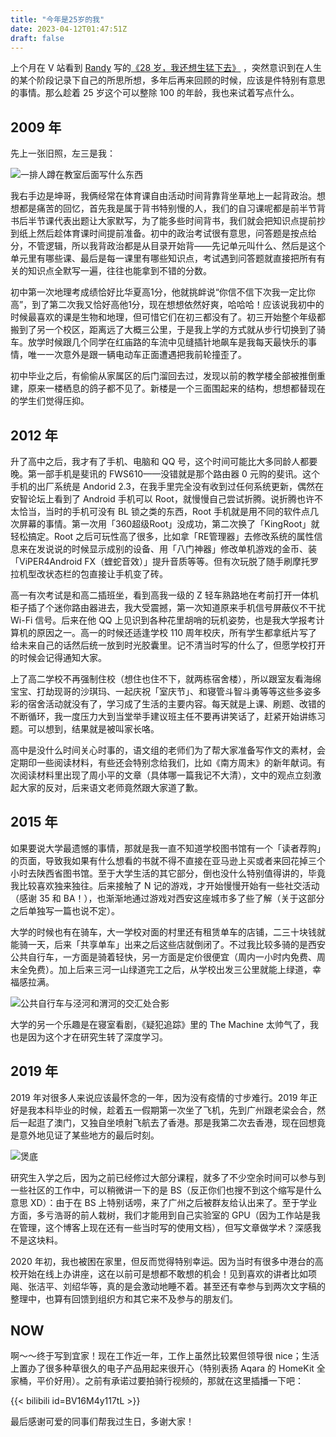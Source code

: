 ```yaml
---
title: "今年是25岁的我"
date: 2023-04-12T01:47:51Z
draft: false
---
```


上个月在 V 站看到 [Randy](https://lutaonan.com) 写的[《28 岁，我还想生猛下去》](https://www.v2ex.com/t/927096) ，突然意识到在人生的某个阶段记录下自己的所思所想，多年后再来回顾的时候，应该是件特别有意思的事情。那么趁着 25 岁这个可以整除 100 的年龄，我也来试着写点什么。

## 2009 年

先上一张旧照，左三是我：

![一排人蹲在教室后面写什么东西](https://image.assets.xuchunqiu.com/img/2023/09/iCn0Qa.png)

我右手边是坤哥，我俩经常在体育课自由活动时间背靠背坐草地上一起背政治。想想都是痛苦的回忆，首先我是属于背书特别慢的人，我们的自习课呢都是前半节背书后半节课代表出题让大家默写，为了能多些时间背书，我们就会把知识点提前抄到纸上然后趁体育课时间提前准备。初中的政治考试很有意思，问答题是按点给分，不管逻辑，所以我背政治都是从目录开始背——先记单元叫什么、然后是这个单元里有哪些课、最后是每一课里有哪些知识点，考试遇到问答题就直接把所有有关的知识点全默写一遍，往往也能拿到不错的分数。

初中第一次地理考成绩恰好比华夏高1分，他就挑衅说“你信不信下次我一定比你高”，到了第二次我又恰好高他1分，现在想想依然好爽，哈哈哈！应该说我初中的时候最喜欢的课是生物和地理，但可惜它们在初三都没有了。初三开始整个年级都搬到了另一个校区，距离远了大概三公里，于是我上学的方式就从步行切换到了骑车。放学时候跟几个同学在红庙路的车流中见缝插针地飙车是我每天最快乐的事情，唯一一次意外是跟一辆电动车正面遭遇把我前轮撞歪了。

初中毕业之后，有偷偷从家属区的后门溜回去过，发现以前的教学楼全部被推倒重建，原来一楼栖息的鸽子都不见了。新楼是一个三面围起来的结构，想想都替现在的学生们觉得压抑。

## 2012 年

升了高中之后，我才有了手机、电脑和 QQ 号，这个时间可能比大多同龄人都要晚。第一部手机是斐讯的 FWS610——没错就是那个路由器 0 元购的斐讯。这个手机的出厂系统是 Andorid 2.3，在我手里完全没有收到过任何系统更新，偶然在安智论坛上看到了 Android 手机可以 Root，就慢慢自己尝试折腾。说折腾也许不太恰当，当时的手机可没有 BL 锁之类的东西，Root 手机就是用不同的软件点几次屏幕的事情。第一次用「360超级Root」没成功，第二次换了「KingRoot」就轻松搞定。Root 之后可玩性高了很多，比如拿「RE管理器」去修改系统的属性信息来在发说说的时候显示成别的设备、用「八门神器」修改单机游戏的金币、装「ViPER4Android FX（蝰蛇音效）」提升音质等等。但有次玩脱了随手刷摩托罗拉机型改状态栏的包直接让手机变了砖。

高一有次考试是和高二插班坐，看到高我一级的 Z 轻车熟路地在考前打开一体机柜子插了个迷你路由器进去，我大受震撼，第一次知道原来手机信号屏蔽仪不干扰 Wi-Fi 信号。后来在他 QQ 上见识到各种花里胡哨的玩机姿势，也是我大学报考计算机的原因之一。高一的时候还适逢学校 110 周年校庆，所有学生都拿纸片写了给未来自己的话然后统一放到时光胶囊里。记不清当时写的什么了，但愿学校打开的时候会记得通知大家。

上了高二学校不再强制住校（想住也住不下，就两栋宿舍楼），所以跟室友看海绵宝宝、打劫现哥的沙琪玛、一起庆祝「室庆节」、和寝管斗智斗勇等等这些多姿多彩的宿舍活动就没有了，学习成了生活的主要内容。每天就是上课、刷题、改错的不断循环，我一度压力大到当堂举手建议班主任不要再讲笑话了，赶紧开始讲练习题。可以想到，结果就是被叫家长咯。

高中是没什么时间关心时事的，语文组的老师们为了帮大家准备写作文的素材，会定期印一些阅读材料，有些还会特别念给我们，比如《南方周末》的新年献词。有次阅读材料里出现了周小平的文章（具体哪一篇我记不大清），文中的观点立刻激起大家的反对，后来语文老师竟然跟大家道了歉。

## 2015 年

如果要说大学最遗憾的事情，那就是我一直不知道学校图书馆有一个「读者荐购」的页面，导致我如果有什么想看的书就不得不直接在亚马逊上买或者来回花掉三个小时去陕西省图书馆。至于大学生活的其它部分，倒也没什么特别值得讲的，毕竟我比较喜欢独来独往。后来接触了 N 记的游戏，才开始慢慢开始有一些社交活动（感谢 35 和 BA！），也渐渐地通过游戏对西安这座城市多了些了解（关于这部分之后单独写一篇也说不定）。

大学的时候也有在骑车，大一学校对面的村里还有租赁单车的店铺，二三十块钱就能骑一天，后来「共享单车」出来之后这些店就倒闭了。不过我比较多骑的是西安公共自行车，一方面是骑着轻快，另一方面是定价很便宜（周内一小时内免费、周末全免费）。加上后来三河一山绿道完工之后，从学校出发三公里就能上绿道，幸福感拉满。

![公共自行车与泾河和渭河的交汇处合影](https://image.assets.xuchunqiu.com/img/2023/09/M4Ntrd.png)

大学的另一个乐趣是在寝室看剧，《疑犯追踪》里的 The Machine 太帅气了，我也是因为这个才在研究生转了深度学习。

## 2019 年

2019 年对很多人来说应该最怀念的一年，因为没有疫情的寸步难行。2019 年正好是我本科毕业的时候，趁着五一假期第一次坐了飞机，先到广州跟老梁会合，然后一起逛了澳门，又独自坐喷射飞航去了香港。那是我第二次去香港，现在回想竟是意外地见证了某些地方的最后时刻。

![煲底](https://image.assets.xuchunqiu.com/img/2023/09/P1oNq7.png)

研究生入学之后，因为之前已经修过大部分课程，就多了不少空余时间可以参与到一些社区的工作中，可以稍微讲一下的是 BS（反正你们也搜不到这个缩写是什么意思 XD）：由于在 BS 上特别话唠，来了广州之后被群友给认出来了。至于学业方面，多亏浩哥的前人栽树，我们才能用到自己实验室的 GPU（因为工作站是我在管理，这个博客上现在还有一些当时写的使用文档），但写文章做学术？深感我不是这块料。

2020 年初，我也被困在家里，但反而觉得特别幸运。因为当时有很多中港台的高校开始在线上办讲座，这在以前可是想都不敢想的机会！见到喜欢的讲者比如项飚、张洁平、刘绍华等，真的是会激动地睡不着。甚至还有幸参与到两次文字稿的整理中，也算有回馈到组织方和其它来不及参与的朋友们。

## NOW

啊～～终于写到宜家！现在工作近一年，工作上虽然比较累但领导很 nice；生活上置办了很多种草很久的电子产品用起来很开心（特别表扬 Aqara 的 HomeKit 全家桶，平价好用）。之前有承诺过要拍骑行视频的，那就在这里插播一下吧：

{{< bilibili id=BV16M4y117tL >}}

最后感谢可爱的同事们帮我过生日，多谢大家！